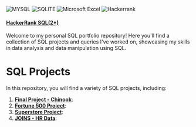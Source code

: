 ![MYSQL](https://img.shields.io/badge/MySQL-005C84?style=for-the-badge&logo=mysql&logoColor=white)
![SQLITE](https://img.shields.io/badge/SQLite-07405E?style=for-the-badge&logo=sqlite&logoColor=white)
![Microsoft Excel](https://img.shields.io/badge/Microsoft_Excel-217346?style=for-the-badge&logo=microsoft-excel&logoColor=white)
![Hackerrank](https://img.shields.io/badge/-Hackerrank-2EC866?style=for-the-badge&logo=HackerRank&logoColor=white)

#### [HackerRank SQL(2*)](https://www.hackerrank.com/profile/rich_sampson17)

Welcome to my personal SQL portfolio repository! Here you'll find a collection of SQL projects and queries I've worked on, showcasing my skills in data analysis and data manipulation using SQL.

# SQL Projects

 In this repository, you will find a variety of SQL projects, including:

1. [**Final Project - Chinook**](https://github.com/RSampson17/SQL/blob/main/Final%20Project%20-%20Chinook):
2. [**Fortune 500 Project**](https://github.com/RSampson17/SQL/blob/main/Fortune%20500%20Project):
3. [**Superstore Project**](https://github.com/RSampson17/SQL/blob/main/Superstore%20Database):
4. [**JOINS - HR Data**](https://github.com/RSampson17/SQL/blob/main/JOINS%20-%20HR%20Data):


